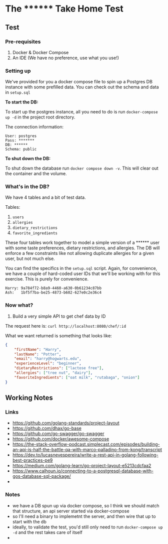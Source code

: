 # The ****** Take Home Test

## Test

### Pre-requisites

1. Docker & Docker Compose
2. An IDE (We have no preference, use what you use!)


### Setting up

We've provided for you a docker compose file to spin up a Postgres DB instance with some prefilled data.
You can check out the schema and data in `setup.sql`

__To start the DB:__

To start up the postgres instance, all you need to do is run `docker-compose up -d` in the 
project root directory.

The connection information:
```
User: postgres
Pass: *******
DB: ******
Schema: public
```

__To shut down the DB:__

To shut down the database run `docker compose down -v`. This will clear out the container and the volume.

### What's in the DB?

We have 4 tables and a bit of test data.

Tables:
1. `users`
2. `allergies`
3. `dietary_restrictions`
4. `favorite_ingredients`

These four tables work together to model a simple version of a ****** user with some taste preferences,
dietary restrictions, and allergies. The DB will enforce a few constraints like not allowing duplicate
allergies for a given user, but not much else.

You can find the specifics in the `setup.sql` script. Again, for convenience, we have a couple of hard-coded
user IDs that we'll be working with for this exercise. This is purely for convenience.

```
Harry: 9a784f72-b8a9-4460-a630-0b61234c87bb
Ash:   1bf5f7ba-be25-4873-b602-627e0c2e36c4
```

### Now what?

1. Build a very simple API to get chef data by ID

The request here is: `curl http://localhost:8080/chef/:id`

What we want returned is something that looks like:

```json
{
    "firstName": "Harry",
    "lastName": "Potter",
    "email": "harry@hogwarts.edu",
    "experienceLevel": "beginner",
    "dietaryRestrictions": ["lactose free"],
    "allergies": ["tree nut", "dairy"],
    "favoriteIngredients": ["oat milk", "rutabaga", "onion"]
}
```

## Working Notes

### Links

- https://github.com/golang-standards/project-layout
- https://github.com/dhax/go-base
- https://github.com/go-swagger/go-swagger
- https://github.com/docker/awesome-compose
- https://the-stack-overflow-podcast.simplecast.com/episodes/building-an-api-is-half-the-battle-qa-with-marco-palladino-from-kong/transcript
- https://dev.to/lucasnevespereira/write-a-rest-api-in-golang-following-best-practices-pe9
- https://medium.com/golang-learn/go-project-layout-e5213cdcfaa2
- https://www.calhoun.io/connecting-to-a-postgresql-database-with-gos-database-sql-package/
- 

### Notes

- we have a DB spun up via docker compose, so I think we should match that structure, an api server started via docker-compose
- so I'll need a binary to implemetnt the server, and then wire that up to start with the db
- ideally, to validate the test, you'd still only need to run `docker-compose up -d` and the rest takes care of itself
- 